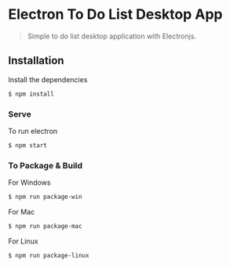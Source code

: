 # Electron To Do List Desktop App

> Simple to do list desktop application with Electronjs.

## Installation

Install the dependencies

```sh
$ npm install
```

### Serve

To run electron

```sh
$ npm start
```

### To Package & Build

For Windows

```sh
$ npm run package-win
```

For Mac

```sh
$ npm run package-mac
```

For Linux

```sh
$ npm run package-linux
```
